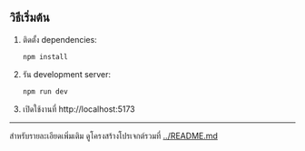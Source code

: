 
## วิธีเริ่มต้น

1. ติดตั้ง dependencies:
   ```bash
   npm install
   ```
2. รัน development server:
   ```bash
   npm run dev
   ```
3. เปิดใช้งานที่ http://localhost:5173

---
สำหรับรายละเอียดเพิ่มเติม ดูโครงสร้างโปรเจกต์รวมที่ [../README.md](../README.md)

